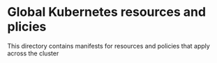 # Global Kubernetes resources and plicies

This directory contains manifests for resources and policies that apply across the cluster


